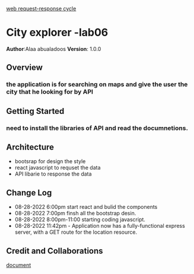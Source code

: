 

[web request-response cycle](https://lucid.app/lucidchart/0095fd4c-557e-4031-9f83-a771c6266e90/edit?viewport_loc=-11%2C256%2C1472%2C692%2C0_0&invitationId=inv_df47d9c6-424b-43a6-9dd7-92dfa6246b1a#)
# City explorer -lab06

**Author**:Alaa abualadoos
**Version**: 1.0.0

## Overview
<!-- Provide a high level overview of what this application is and why you are building it, beyond the fact that it's an assignment for this class. (i.e. What's your problem domain?) -->
### the application is for searching on maps and give the user the city that he looking for by API

## Getting Started
<!-- What are the steps that a user must take in order to build this app on their own machine and get it running? -->
### need to install the libraries of  API and read the documnetions.

## Architecture
<!-- Provide a detailed description of the application design. What technologies (languages, libraries, etc) you're using, and any other relevant design information. -->
- bootsrap for design the style
- react javascript to requset the data
- API libarie to response  the data

## Change Log
<!-- Use this area to document the iterative changes made to your application as each feature is successfully implemented. Use time stamps. Here's an example: -->
- 08-28-2022 6:00pm  start react and bulid the components 
- 08-28-2022 7:00pm  finsh all the bootstrap desin. 
- 08-28-2022 8:00pm-11:00  starting coding javascript.
- 08-28-2022 11:42pm - Application now has a fully-functional express server, with a GET route for the location resource. 

## Credit and Collaborations
<!-- Give credit (and a link) to other people or resources that helped you build this application. -->
[document](https://locationiq.com/docs)